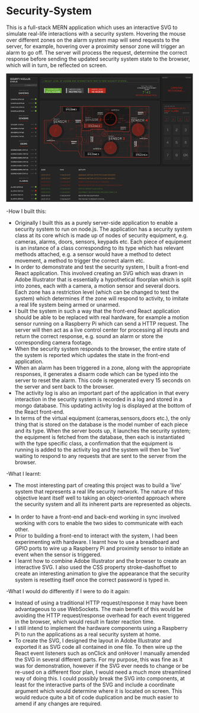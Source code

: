 # Security-System
This is a full-stack MERN application which uses an interactive SVG to simulate real-life interactions with a security system. Hovering the mouse over different zones on the alarm system map will send requests to the server, for example, hovering over a proximity sensor zone will trigger an alarm to go off. The server will process the request, determine the correct response before sending the updated security system state to the browser, which will in turn, be reflected on screen.

<img src="./Thumbnail.png">

-How I built this:
* Originally I built this as a purely server-side application to enable a security system to run on node.js. The application has a security system class at its core which is made up of nodes of security equipment, e.g. cameras, alarms, doors, sensors, keypads etc. Each piece of equipment is an instance of a class corresponding to its type which has relevant methods attached, e.g. a sensor would have a method to detect movement, a method to trigger the correct alarm etc.
* In order to demonstrate and test the security system, I built a front-end React application. This involved creating an SVG which was drawn in Adobe Illustrator that is essentially a hypothetical floorplan which is split into zones, each with a camera, a motion sensor and several doors. Each zone has a restriction level (which can be changed to test the system) which determines if the zone will respond to activity, to imitate a real life system being armed or unarmed.
* I built the system in such a way that the front-end React application should be able to be replaced with real hardware, for example a motion sensor running on a Raspberry Pi which can send a HTTP request. The server will then act as a live control center for processing all inputs and return the correct response, e.g. sound an alarm or store the corresponding camera footage.
* When the security system responds to the browser, the entire state of the system is reported which updates the state in the front-end application.
* When an alarm has been triggered in a zone, along with the appropriate responses, it generates a disarm code which can be typed into the server to reset the alarm. This code is regenerated every 15 seconds on the server and sent back to the browser.
* The activity log is also an important part of the application in that every interaction in the security system is recorded in a log and stored in a mongo database. This updating activity log is displayed at the bottom of the React front-end. 
* In terms of the virtual equipment (cameras,sensors,doors etc.), the only thing that is stored on the database is the model number of each piece and its type. When the server boots up, it launches the security system; the equipment is fetched from the database, then each is instantiated with the type specific class, a confirmation that the equipment is running is added to the activity log and the system will then be 'live' waiting to respond to any requests that are sent to the server from the browser.

-What I learnt:
* The most interesting part of creating this project was to build a 'live' system that represents a real life security network. The nature of this objective leant itself well to taking an object-oriented approach where the security system and all its inherent parts are represented as objects.  
* In order to have a front-end and back-end working in sync involved working with cors to enable the two sides to communicate with each other.
* Prior to building a front-end to interact with the system, I had been experimenting with hardware. I learnt how to use a breadboard and GPIO ports to wire up a Raspberry Pi and proximity sensor to initiate an event when the sensor is triggered. 
* I learnt how to combine Adobe Illustrator and the browser to create an interactive SVG. I also used the CSS property stroke-dashoffset to create an interesting animation to give the appearance that the security system is resetting itself once the correct password is typed in. 

-What I would do differently if I were to do it again:
* Instead of using a traditional HTTP request/response it may have been advantageous to use WebSockets. The main benefit of this would be avoiding the HTTP request/response overhead for each event triggered in the browser, which would result in faster reaction time.  
* I still intend to implement the hardware components using a Raspberry Pi to run the applications as a real security system at home.  
* To create the SVG, I designed the layout in Adobe Illustrator and exported it as SVG code all contained in one file. To then wire up the React event listeners such as onClick and onHover I manually amended the SVG in several different parts. For my purpose, this was fine as it was for demonstration, however if the SVG ever needs to change or be re-used on a different floor plan, I would need a much more streamlined way of doing this. I could possibly break the SVG into components, at least for the interactive parts of the SVG and include a coordinate argument which would determine where it is located on screen. This would reduce quite a bit of code duplication and be much easier to amend if any changes are required.
